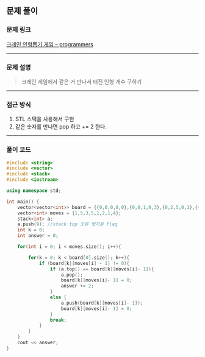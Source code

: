 ##  문제 풀이

###  문제 링크  
[크레인 인형뽑기 게임 – programmers](https://school.programmers.co.kr/learn/courses/30/lessons/64061)

---

###  문제 설명  
> 크레인 게임에서 같은 거 만나서 터진 인형 개수 구하기
---

###  접근 방식  
1. STL 스택을 사용해서 구현
2. 같은 숫자를 만나면 pop 하고 += 2 한다.
---

### 풀이 코드

```cpp
#include <string>
#include <vector>
#include <stack>
#include <iostream>

using namespace std;

int main() {
    vector<vector<int>> board = {{0,0,0,0,0},{0,0,1,0,3},{0,2,5,0,1},{4,2,4,4,2},{3,5,1,3,1}};
    vector<int> moves = {1,5,3,5,1,2,1,4};
    stack<int> a;
    a.push(9); //stack top 오류 방지용 flag
    int k = 0;
    int answer = 0;

    for(int i = 0; i < moves.size(); i++){

        for(k = 0; k < board[0].size(); k++){
            if (board[k][moves[i] - 1] != 0){
                if (a.top() == board[k][moves[i]- 1]){
                    a.pop();
                    board[k][moves[i]- 1] = 0;
                    answer += 2;
                }
                else {
                    a.push(board[k][moves[i]- 1]);
                    board[k][moves[i]- 1] = 0;
                }
                break;
            }
        }
    }
    cout << answer;
}

```

